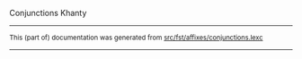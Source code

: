 Conjunctions
Khanty

* * *

<small>This (part of) documentation was generated from [src/fst/affixes/conjunctions.lexc](https://github.com/giellalt/lang-kca/blob/main/src/fst/affixes/conjunctions.lexc)</small>

---

